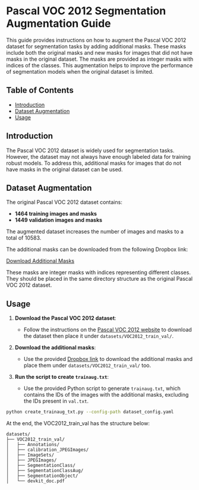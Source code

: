 # Pascal VOC 2012 Segmentation Augmentation Guide

This guide provides instructions on how to augment the Pascal VOC 2012 dataset for segmentation tasks by adding additional masks. These masks include both the original masks and new masks for images that did not have masks in the original dataset. The masks are provided as integer masks with indices of the classes. This augmentation helps to improve the performance of segmentation models when the original dataset is limited.

## Table of Contents

- [Introduction](#introduction)
- [Dataset Augmentation](#dataset-augmentation)
- [Usage](#usage)

## Introduction

The Pascal VOC 2012 dataset is widely used for segmentation tasks. However, the dataset may not always have enough labeled data for training robust models. To address this, additional masks for images that do not have masks in the original dataset can be used.

## Dataset Augmentation

The original Pascal VOC 2012 dataset contains:
- **1464 training images and masks**
- **1449 validation images and masks**

The augmented dataset increases the number of images and masks to a total of 10583.

The additional masks can be downloaded from the following Dropbox link:

[Download Additional Masks](https://www.dropbox.com/scl/fi/xccys1fus0utdioi7nj4d/SegmentationClassAug.zip?rlkey=0wl8iz6sc40b3qf6nidun4rez&e=3&dl=0)

These masks are integer masks with indices representing different classes. They should be placed in the same directory structure as the original Pascal VOC 2012 dataset.

## Usage

1. **Download the Pascal VOC 2012 dataset**:
   - Follow the instructions on the [Pascal VOC 2012 website](http://host.robots.ox.ac.uk/pascal/VOC/voc2012/) to download the dataset then place it under `datasets/VOC2012_train_val/`.

2. **Download the additional masks**:
   - Use the provided [Dropbox link](https://www.dropbox.com/path/to/masks) to download the additional masks and place them under  `datasets/VOC2012_train_val/` too.

3. **Run the script to create `trainaug.txt`**:
   - Use the provided Python script to generate `trainaug.txt`, which contains the IDs of the images with the additional masks, excluding the IDs present in `val.txt`.

```sh
python create_trainaug_txt.py --config-path dataset_config.yaml
```

At the end, the VOC2012_train_val has the structure below: 
```
datasets/
├── VOC2012_train_val/
│   ├── Annotations/
│   ├── calibration_JPEGImages/
│   ├── ImageSets/
│   ├── JPEGImages/
│   ├── SegmentationClass/
│   ├── SegmentationClassAug/
│   ├── SegmentationObject/
│   └── devkit_doc.pdf
```